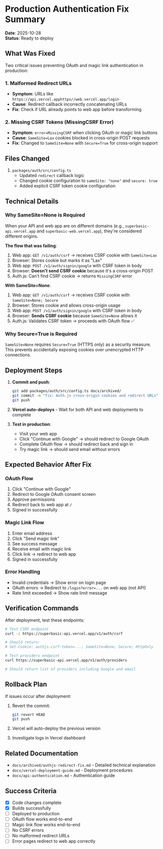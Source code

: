 # Production Authentication Fix Summary

**Date**: 2025-10-28  
**Status**: Ready to deploy

## What Was Fixed

Two critical issues preventing OAuth and magic link authentication in production:

### 1. Malformed Redirect URLs
- **Symptom**: URLs like `https://api.vercel.apphttps//web.vercel.app/login`
- **Cause**: Redirect callback incorrectly concatenating URLs
- **Fix**: Check if URL already points to web app before transforming

### 2. Missing CSRF Tokens (MissingCSRF Error)
- **Symptom**: `error=MissingCSRF` when clicking OAuth or magic link buttons
- **Cause**: `SameSite=Lax` cookies blocked in cross-origin POST requests
- **Fix**: Changed to `SameSite=None` with `Secure=True` for cross-origin support

## Files Changed

1. `packages/auth/src/config.ts`
   - Updated `redirect` callback logic
   - Changed cookie configuration to `sameSite: "none"` and `secure: true`
   - Added explicit CSRF token cookie configuration

## Technical Details

### Why SameSite=None is Required

When your API and web app are on different domains (e.g., `superbasic-api.vercel.app` and `superbasic-web.vercel.app`), they're considered different origins. 

**The flow that was failing**:
1. Web app: `GET /v1/auth/csrf` → receives CSRF cookie with `SameSite=Lax`
2. Browser: Stores cookie but marks it as "Lax"
3. Web app: `POST /v1/auth/signin/google` with CSRF token in body
4. Browser: **Doesn't send CSRF cookie** because it's a cross-origin POST
5. Auth.js: Can't find CSRF cookie → returns `MissingCSRF` error

**With SameSite=None**:
1. Web app: `GET /v1/auth/csrf` → receives CSRF cookie with `SameSite=None; Secure`
2. Browser: Stores cookie and allows cross-origin usage
3. Web app: `POST /v1/auth/signin/google` with CSRF token in body
4. Browser: **Sends CSRF cookie** because `SameSite=None` allows it
5. Auth.js: Validates CSRF token → proceeds with OAuth flow ✅

### Why Secure=True is Required

`SameSite=None` requires `Secure=True` (HTTPS only) as a security measure. This prevents accidentally exposing cookies over unencrypted HTTP connections.

## Deployment Steps

1. **Commit and push**:
   ```bash
   git add packages/auth/src/config.ts docs/archived/
   git commit -m "fix: Auth.js cross-origin cookies and redirect URLs"
   git push
   ```

2. **Vercel auto-deploys** - Wait for both API and web deployments to complete

3. **Test in production**:
   - Visit your web app
   - Click "Continue with Google" → should redirect to Google OAuth
   - Complete OAuth flow → should redirect back and sign in
   - Try magic link → should send email without errors

## Expected Behavior After Fix

### OAuth Flow
1. Click "Continue with Google"
2. Redirect to Google OAuth consent screen
3. Approve permissions
4. Redirect back to web app at `/`
5. Signed in successfully

### Magic Link Flow
1. Enter email address
2. Click "Send magic link"
3. See success message
4. Receive email with magic link
5. Click link → redirect to web app
6. Signed in successfully

### Error Handling
- Invalid credentials → Show error on login page
- OAuth errors → Redirect to `/login?error=...` on web app (not API)
- Rate limit exceeded → Show rate limit message

## Verification Commands

After deployment, test these endpoints:

```bash
# Test CSRF endpoint
curl -i https://superbasic-api.vercel.app/v1/auth/csrf

# Should return:
# Set-Cookie: authjs.csrf-token=...; SameSite=None; Secure; HttpOnly

# Test providers endpoint
curl https://superbasic-api.vercel.app/v1/auth/providers

# Should return list of providers including Google and email
```

## Rollback Plan

If issues occur after deployment:

1. Revert the commit:
   ```bash
   git revert HEAD
   git push
   ```

2. Vercel will auto-deploy the previous version

3. Investigate logs in Vercel dashboard

## Related Documentation

- `docs/archived/authjs-redirect-fix.md` - Detailed technical explanation
- `docs/vercel-deployment-guide.md` - Deployment procedures
- `docs/api-authentication.md` - Authentication guide

## Success Criteria

- [x] Code changes complete
- [x] Builds successfully
- [ ] Deployed to production
- [ ] OAuth flow works end-to-end
- [ ] Magic link flow works end-to-end
- [ ] No CSRF errors
- [ ] No malformed redirect URLs
- [ ] Error pages redirect to web app correctly
